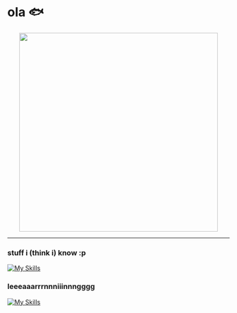 # ola 🐟

<p align="center">
  <img src="https://media4.giphy.com/media/v1.Y2lkPTc5MGI3NjExMGo5OTY2MzJvNmU2bGd0Nnc1emt3aTg5YW9laXM3bHhiOTc2M3c5ZCZlcD12MV9pbnRlcm5hbF9naWZfYnlfaWQmY3Q9Zw/KtJvDZ6BSa2D6mSVVS/giphy.gif" width="450" />
</p>

---

### stuff i (think i) know :p
[![My Skills](https://skillicons.dev/icons?i=cpp,postgres,nix,bash,git)](https://skillicons.dev)
### leeeaaarrrnnniiinnngggg
[![My Skills](https://skillicons.dev/icons?i=python,docker,ts,go)](https://skillicons.dev)
